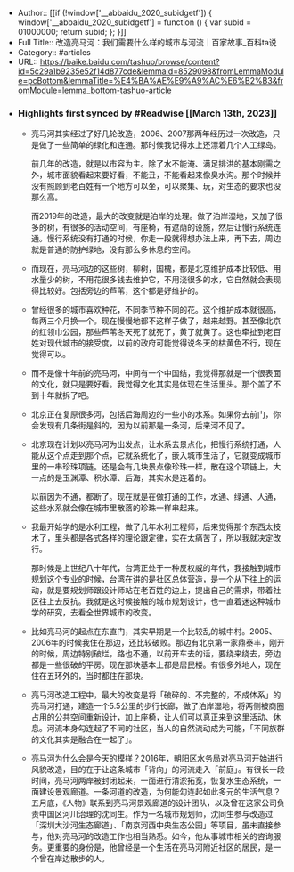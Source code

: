 - Author:: [[if (!window['__abbaidu_2020_subidgetf']) { window['__abbaidu_2020_subidgetf'] = function () { var subid = 01000000; return subid; }; }]]
- Full Title:: 改造亮马河：我们需要什么样的城市与河流｜百家故事_百科ta说
- Category:: #articles
- URL:: https://baike.baidu.com/tashuo/browse/content?id=5c29a1b9235e52f14d877cde&lemmaId=8529098&fromLemmaModule=pcBottom&lemmaTitle=%E4%BA%AE%E9%A9%AC%E6%B2%B3&fromModule=lemma_bottom-tashuo-article
- ### Highlights first synced by #Readwise [[March 13th, 2023]]
    - 亮马河其实经过了好几轮改造，2006、2007那两年经历过一次改造，只是做了一些简单的绿化和连通。那时候我记得水上还漂着几个人工绿岛。
      
      前几年的改造，就是以市容为主。除了水不能淹、满足排洪的基本刚需之外，城市面貌看起来要好看，不能丑，不能看起来像臭水沟。那个时候并没有照顾到老百姓有一个地方可以坐，可以聚集、玩，对生态的要求也没那么高。
      
      而2019年的改造，最大的改变就是泊岸的处理。做了泊岸湿地，又加了很多的树，有很多的活动空间，有座椅，有遮荫的设施，然后让慢行系统连通。慢行系统没有打通的时候，你走一段就得想办法上来，再下去，周边就是普通的防护绿地，没有那么多休息的空间。
    - 而现在，亮马河边的这些树，柳树，国槐，都是北京维护成本比较低、用水量少的树，不用花很多钱去维护它，不用浇很多的水，它自然就会表现得比较好。包括旁边的芦苇，这个都是好维护的。
    - 曾经很多的城市喜欢种花，不同季节种不同的花。这个维护成本就很高，每两三个月换一个。现在慢慢地都不这样子做了，越来越野。甚至像北京的红领巾公园，那些芦苇冬天死了就死了，黄了就黄了。这也牵扯到老百姓对现代城市的接受度，以前的政府可能觉得说冬天的枯黄色不行，现在觉得可以。
    - 而不是像十年前的亮马河，中间有一个中国结，我觉得那就是一个很表面的文化，就只是要好看。我觉得文化其实是体现在生活里头。那个盖了不到十年就拆了吧。
    - 北京正在复原很多河，包括后海周边的一些小的水系。如果你去前门，你会发现有几条街是斜的，因为以前那是一条河，后来河不见了。
    - 北京现在计划以亮马河为出发点，让水系去景点化，把慢行系统打通，人能从这个点走到那个点，它就系统化了，嵌入城市生活了，它就变成城市里的一串珍珠项链。还是会有几块景点像珍珠一样，散在这个项链上，大一点的是玉渊潭、积水潭、后海，其实水是连着的。
      
      以前因为不通，都断了。现在就是在做打通的工作，水通、绿通、人通，这些水系就会像在城市里散落的珍珠一样串起来。
    - 我最开始学的是水利工程，做了几年水利工程师，后来觉得那个东西太技术了，里头都是各式各样的理论跟定律，实在太痛苦了，所以我就决定改行。
      
      那时候是上世纪八十年代，台湾正处于一种反权威的年代，我接触到城市规划这个专业的时候，台湾在讲的是社区总体营造，是一个从下往上的运动，就是要规划师跟设计师站在老百姓的边上，提出自己的需求，带着社区往上去反抗。我就是这时候接触的城市规划设计，也一直着迷这种城市学的研究，去看全世界城市的改变。
    - 比如亮马河的起点在东直门，其实早期是一个比较乱的城中村。2005、2006年的时候我住在那边，还比较破败。那边有北京第一家鼎泰丰，刚开的时候，周边特别破烂，路也不通，以前开车去的话，要绕来绕去，旁边都是一些很破的平房。现在那块基本上都是居民楼。有很多外地人，现在住在五环外的，当时都住在那块。
    - 亮马河改造工程中，最大的改变是将「破碎的、不完整的，不成体系」的亮马河打通，建造一个5.5公里的步行长廊，做了泊岸湿地，将两侧被商圈占用的公共空间重新设计，加上座椅，让人们可以真正来到这里活动、休息。河流本身勾连起了不同的社区，当人的自然流动成为可能，「不同族群的文化其实是融合在一起了」。
    - 亮马河为什么会是今天的模样？2016年，朝阳区水务局对亮马河开始进行风貌改造，目的在于让这条城市「背向」的河流走入「前庭」。有很长一段时间，亮马河两岸被封闭起来，一面进行清淤拓宽，恢复水生态系统，一面建设景观廊道。一条河道的改造，为何能勾连起如此多元的生活气息？五月底，《人物》联系到亮马河景观廊道的设计团队，以及曾在这家公司负责中国区河川治理的沈同生。作为一名城市规划师，沈同生参与改造过「深圳大沙河生态廊道」、「南京河西中央生态公园」等项目，虽未直接参与，他对亮马河的改造工作也相当熟悉。如今，他从事城市相关的咨询服务。更重要的身份是，他曾经是一个生活在亮马河附近社区的居民，是一个曾在岸边散步的人。
